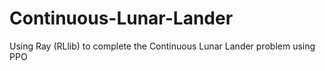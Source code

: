 # Continuous-Lunar-Lander
Using Ray (RLlib) to complete the Continuous Lunar Lander problem using PPO
